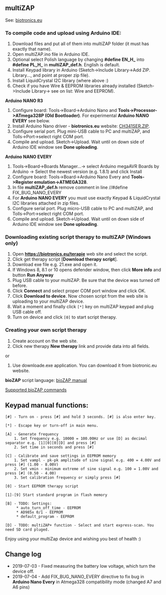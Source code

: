## multiZAP

See: [biotronics.eu](https://biotronics.eu)



### To compile code and upload using Arduino IDE:
1. Download files and put all of them into multiZAP folder (it must has exactly that name). 
2. Open multiZAP.ino file in Arduino IDE.
3. Optional select Polish language by changing **#define EN_H_** into **#define PL_H_** in **multiZAP_def.h**. English is default.
4. Install Keypad library in Arduino (Sketch->Include Library->Add ZIP. Library..., and point at proper zip file). 
5. Install LiquidCrystal I2C library (where above :)
6. Check if you have Wire & EEPROM libraries already installed (Sketch->Include Library-> see on list: Wire and EEPROM).

**Arduino NANO R3**
1. Configure board: Tools->Board->Arduino Nano and **Tools->Processor->ATmega328P (Old Bootloader)**. For experimental **Arduino NANO EVERY** see below.
2. Install Arduino Nano driver - **biotronics.eu** website: [CH341SER.ZIP]( https://biotronics.eu/sites/default/files/2016-12/CH341SER.ZIP).
3. Configure serial port. Plug mini-USB cable to PC and multiZAP, and Tolls->Port->select right COM port.
4. Compile and upload. Sketch->Upload. Wait until on down side of Arduino IDE window see **Done uploading**.

**Arduino NANO EVERY**
1. Tools->Board->Boards Manager...-> select Arduino megaAVR Boards by Arduino -> Select the newest version (e.g. 1.8.1) and click Install
2. Configure board: Tools->Board->Arduino Nano Every and **Tools->Register emulation->ATMEGA328**.
3. In file **multiZAP_def.h** remove comment in line //#define FIX_BUG_NANO_EVERY
4. For **Arduino NANO EVERY** you must use exactly Keypad & LiquidCrystal I2C libraries attached in zip files.
5. Configure serial port. Plug micro-USB cable to PC and multiZAP, and Tolls->Port->select right COM port.
6. Compile and upload. Sketch->Upload. Wait until on down side of Arduino IDE window see **Done uploading**.


### Downloading existing script therapy to multiZAP (Windows only)
1. Open **https://biotronics.eu/terapie** web site and select the script.
2. Click get therapy script [**Download therapy script**].
3. Download exe file e.g. 21.exe and open it.
4. If Windows 8, 8.1 or 10 opens defender window, then click **More info** and button **Run Anyway**
5. Plug USB cable to your multiZAP. Be sure that the device was turned off before.
6. Click **Connect** and select proper COM port window and click OK.
7. Click **Download to device**. Now chosen script from the web site is uploading to your multiZAP device. 
8. Wait a moment and finally click ``[*]`` key on multiZAP keypad and plug USB cable off.
9. Turn on device and click ``[0]`` to start script therapy.

### Creating your own script therapy
1. Create account on the web site.
2. Click new therapy **New therapy** link and provide data into all fields.


or 
1. Use downloade.exe application. You can download it from biotronic.eu website.


**bioZAP** script language: [bioZAP manual](https://github.com/biotronika/documentation/blob/master/bioZAP/bioZAP.pdf)

[Supported bioZAP commands](https://github.com/biotronika/multiZAP/wiki)

## Keypad manual functions:
 
```
[#] - Turn on - press [#] and hold 3 seconds. [#] is also enter key.

[*] - Escape key or turn-off in main menu.

[A] - Generate frequency 
	1. Set frequency e.g. 10000 = 100.00Hz or use [D] as decimal separator e.g. [1][0][0][D] and press [#]
	2. Set time in seconds and press [#]

[C] - Calibrate and save settings in EEPROM memory
	1. Set vampl - pk-pk amplitude of sine signal e.g. 400 = 4.00V and press [#] (1.00 - 8.00V)
	2. Set vmin - minimum extreme of sine signal e.g. 100 = 1.00V and press [#] (0.50 - 4.00)
	3. Set calibration frequency or simply press [#]
	
[0] - Start EEPROM therapy script

[1]-[9] Start standard program in flash memory

[B] - TODO: Settings:
	 * auto_turn_off_time - EEPROM
	 * AD985x 0/1 - EEPROM
	 * default_program - EEPROM
	 
[D] - TODO: multiZAP+ function - Select and start express-scan. You need SD card pluged.

```

Enjoy using your multiZap device and wishing you best of health :)


## Change log
* 2019-07-03 - Fixed measuring the battery low voltage, which turn the device off.
* 2019-07-04 - Add FIX_BUG_NANO_EVERY directive to fix bug in **Arduino Nano Every** in Atmega328 compatibility mode (changed A7 and A6 pins)
